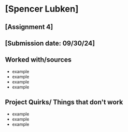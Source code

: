# [Spencer Lubken]
## [Assignment 4]
## [Submission date: 09/30/24]
## Worked with/sources 
* example
* example
* example
* example
## Project Quirks/ Things that don't work
* example
* example
* example
